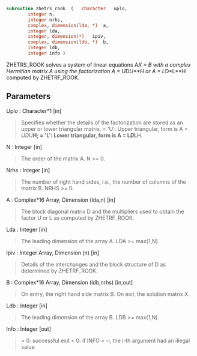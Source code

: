 ```fortran
subroutine zhetrs_rook	(	character	uplo,
		integer	n,
		integer	nrhs,
		complex, dimension(lda, *)	a,
		integer	lda,
		integer, dimension(*)	ipiv,
		complex, dimension(ldb, *)	b,
		integer	ldb,
		integer	info )
```

 ZHETRS_ROOK solves a system of linear equations A*X = B with a complex
 Hermitian matrix A using the factorization A = U*D*U**H or
 A = L*D*L**H computed by ZHETRF_ROOK.

## Parameters
Uplo : Character*1 [in]
> Specifies whether the details of the factorization are stored
> as an upper or lower triangular matrix.
> = 'U':  Upper triangular, form is A = U*D*U**H;
> = 'L':  Lower triangular, form is A = L*D*L**H.

N : Integer [in]
> The order of the matrix A.  N >= 0.

Nrhs : Integer [in]
> The number of right hand sides, i.e., the number of columns
> of the matrix B.  NRHS >= 0.

A : Complex*16 Array, Dimension (lda,n) [in]
> The block diagonal matrix D and the multipliers used to
> obtain the factor U or L as computed by ZHETRF_ROOK.

Lda : Integer [in]
> The leading dimension of the array A.  LDA >= max(1,N).

Ipiv : Integer Array, Dimension (n) [in]
> Details of the interchanges and the block structure of D
> as determined by ZHETRF_ROOK.

B : Complex*16 Array, Dimension (ldb,nrhs) [in,out]
> On entry, the right hand side matrix B.
> On exit, the solution matrix X.

Ldb : Integer [in]
> The leading dimension of the array B.  LDB >= max(1,N).

Info : Integer [out]
> = 0:  successful exit
> < 0:  if INFO = -i, the i-th argument had an illegal value

